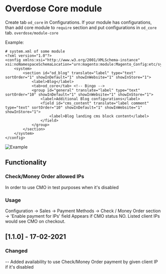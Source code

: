 # Overdose Core module

Create tab `od_core` in Configurations. If your module has configurations, than add core module to `require` section and put configurations in `od_core` tab.
`overdose/module-core`  

Example:
```
# system.xml of some module
<?xml version="1.0"?>
<config xmlns:xsi="http://www.w3.org/2001/XMLSchema-instance" xsi:noNamespaceSchemaLocation="urn:magento:module:Magento_Config:etc/system_file.xsd">
    <system>
        <section id="od_blog" translate="label" type="text" sortOrder="1" showInDefault="1" showInWebsite="1" showInStore="1">
            <label>Blog</label>
            <tab>od_core</tab> <!-- Bingo -->
            <group id="general" translate="label" type="text" sortOrder="10" showInDefault="1" showInWebsite="1" showInStore="1">
                <label>Additional Blog configurations</label>
                <field id="cms_content" translate="label comment" type="text" sortOrder="10" showInDefault="1" showInWebsite="1" showInStore="1">
                    <label>Blog landing cms block content</label>
                </field>
            </group>
        </section>
    </system>
</config>
```
![Example](https://i.imgur.com/WTmJE00.png "Logo Title Text 1")

## Functionality

### Check/Money Order allowed IPs
In order to use CMO in test purposes when it's disabled
### Usage
Configuration -> Sales -> Payment Methods -> Check / Money Order section -> 'Enable payment for IPs' field
Appears if CMO status NO. Listed client IPs would see CMO on checkout.

## [1.1.0] - 17-02-2021
### Changed
-- Added availability to use Check/Money Order payment by given client IP if it's disabled
